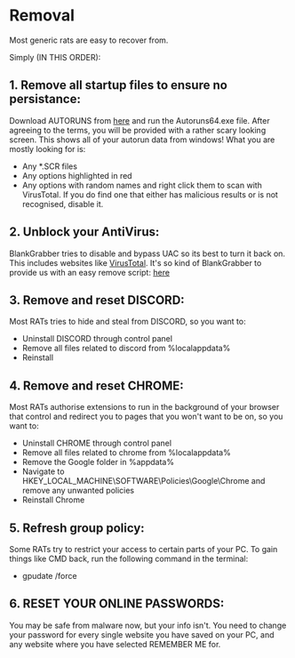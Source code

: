 # Removal
Most generic rats are easy to recover from.

Simply (IN THIS ORDER):

## 1. Remove all startup files to ensure no persistance:
Download AUTORUNS from [here](https://download.sysinternals.com/files/Autoruns.zip) and run the Autoruns64.exe file. After agreeing to the terms, you will be provided with a rather scary looking screen. This shows all of your autorun data from windows!
What you are mostly looking for is:
- Any *.SCR files
- Any options highlighted in red
- Any options with random names
and right click them to scan with VirusTotal. If you do find one that either has malicious results or is not recognised, disable it.

## 2. Unblock your AntiVirus:
BlankGrabber tries to disable and bypass UAC so its best to turn it back on. This includes websites like [VirusTotal](https://www.virustotal.com). It's so kind of BlankGrabber to provide us with an easy remove script:
[here](https://github.com/Blank-c/Blank-Grabber/blob/main/Blank%20Grabber/Extras/unblock_sites.py)

## 3. Remove and reset DISCORD:
Most RATs tries to hide and steal from DISCORD, so you want to:
- Uninstall DISCORD through control panel
- Remove all files related to discord from %localappdata%
- Reinstall

## 4. Remove and reset CHROME:
Most RATs authorise extensions to run in the background of your browser that control and redirect you to pages that you won't want to be on, so you want to:
- Uninstall CHROME through control panel
- Remove all files related to chrome from %localappdata%
- Remove the Google folder in %appdata%
- Navigate to HKEY_LOCAL_MACHINE\SOFTWARE\Policies\Google\Chrome and remove any unwanted policies
- Reinstall Chrome

## 5. Refresh group policy:
Some RATs try to restrict your access to certain parts of your PC. To gain things like CMD back, run the following command in the terminal:
- gpudate /force

## 6. RESET YOUR ONLINE PASSWORDS:
You may be safe from malware now, but your info isn't. You need to change your password for every single website you have saved on your PC, and any website where you have selected REMEMBER ME for.
